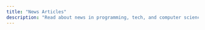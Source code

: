 ```yaml
---
title: "News Articles"
description: "Read about news in programming, tech, and computer science on the Boot.de blog"
---
```

